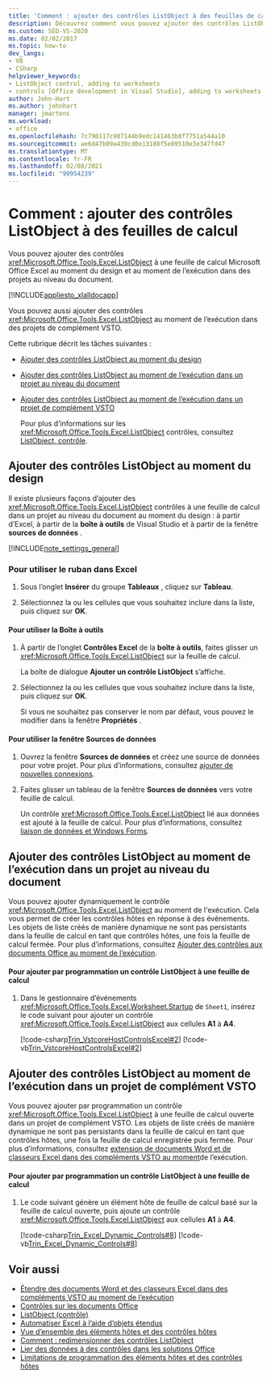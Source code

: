 ```yaml
---
title: 'Comment : ajouter des contrôles ListObject à des feuilles de calcul'
description: Découvrez comment vous pouvez ajouter des contrôles ListObject à une feuille de calcul Microsoft Office Excel au moment du design et au moment de l’exécution dans des projets au niveau du document.
ms.custom: SEO-VS-2020
ms.date: 02/02/2017
ms.topic: how-to
dev_langs:
- VB
- CSharp
helpviewer_keywords:
- ListObject control, adding to worksheets
- controls [Office development in Visual Studio], adding to worksheets
author: John-Hart
ms.author: johnhart
manager: jmartens
ms.workload:
- office
ms.openlocfilehash: 7c790117c907144b9edc141463b8f7751a544a10
ms.sourcegitcommit: ae6d47b09a439cd0e13180f5e89510e3e347fd47
ms.translationtype: MT
ms.contentlocale: fr-FR
ms.lasthandoff: 02/08/2021
ms.locfileid: "99954239"
---
```

# <a name="how-to-add-listobject-controls-to-worksheets"></a>Comment : ajouter des contrôles ListObject à des feuilles de calcul
  Vous pouvez ajouter des contrôles <xref:Microsoft.Office.Tools.Excel.ListObject> à une feuille de calcul Microsoft Office Excel au moment du design et au moment de l’exécution dans des projets au niveau du document.

 [!INCLUDE[appliesto_xlalldocapp](../vsto/includes/appliesto-xlalldocapp-md.md)]

 Vous pouvez aussi ajouter des contrôles <xref:Microsoft.Office.Tools.Excel.ListObject> au moment de l’exécution dans des projets de complément VSTO.

 Cette rubrique décrit les tâches suivantes :

- [Ajouter des contrôles ListObject au moment du design](#designtime)

- [Ajouter des contrôles ListObject au moment de l’exécution dans un projet au niveau du document](#runtimedoclevel)

- [Ajouter des contrôles ListObject au moment de l’exécution dans un projet de complément VSTO](#runtimeaddin)

  Pour plus d’informations sur les <xref:Microsoft.Office.Tools.Excel.ListObject> contrôles, consultez [ListObject, contrôle](../vsto/listobject-control.md).

## <a name="add-listobject-controls-at-design-time"></a><a name="designtime"></a> Ajouter des contrôles ListObject au moment du design
 Il existe plusieurs façons d’ajouter des <xref:Microsoft.Office.Tools.Excel.ListObject> contrôles à une feuille de calcul dans un projet au niveau du document au moment du design : à partir d’Excel, à partir de la **boîte à outils** de Visual Studio et à partir de la fenêtre **sources de données** .

 [!INCLUDE[note_settings_general](../sharepoint/includes/note-settings-general-md.md)]

### <a name="to-use-the-ribbon-in-excel"></a>Pour utiliser le ruban dans Excel

1. Sous l’onglet **Insérer** du groupe **Tableaux** , cliquez sur **Tableau**.

2. Sélectionnez la ou les cellules que vous souhaitez inclure dans la liste, puis cliquez sur **OK**.

#### <a name="to-use-the-toolbox"></a>Pour utiliser la Boîte à outils

1. À partir de l’onglet **Contrôles Excel** de la **boîte à outils**, faites glisser un <xref:Microsoft.Office.Tools.Excel.ListObject> sur la feuille de calcul.

     La boîte de dialogue **Ajouter un contrôle ListObject** s’affiche.

2. Sélectionnez la ou les cellules que vous souhaitez inclure dans la liste, puis cliquez sur **OK**.

     Si vous ne souhaitez pas conserver le nom par défaut, vous pouvez le modifier dans la fenêtre **Propriétés** .

#### <a name="to-use-the-data-sources-window"></a>Pour utiliser la fenêtre Sources de données

1. Ouvrez la fenêtre **Sources de données** et créez une source de données pour votre projet. Pour plus d’informations, consultez [ajouter de nouvelles connexions](../data-tools/add-new-connections.md).

2. Faites glisser un tableau de la fenêtre **Sources de données** vers votre feuille de calcul.

     Un contrôle <xref:Microsoft.Office.Tools.Excel.ListObject> lié aux données est ajouté à la feuille de calcul. Pour plus d’informations, consultez [liaison de données et Windows Forms](/dotnet/framework/winforms/data-binding-and-windows-forms).

## <a name="add-listobject-controls-at-run-time-in-a-document-level-project"></a><a name="runtimedoclevel"></a> Ajouter des contrôles ListObject au moment de l’exécution dans un projet au niveau du document
 Vous pouvez ajouter dynamiquement le contrôle <xref:Microsoft.Office.Tools.Excel.ListObject> au moment de l'exécution. Cela vous permet de créer les contrôles hôtes en réponse à des événements. Les objets de liste créés de manière dynamique ne sont pas persistants dans la feuille de calcul en tant que contrôles hôtes, une fois la feuille de calcul fermée. Pour plus d’informations, consultez [Ajouter des contrôles aux documents Office au moment de l’exécution](../vsto/adding-controls-to-office-documents-at-run-time.md).

#### <a name="to-add-a-listobject-control-to-a-worksheet-programmatically"></a>Pour ajouter par programmation un contrôle ListObject à une feuille de calcul

1. Dans le gestionnaire d’événements <xref:Microsoft.Office.Tools.Excel.Worksheet.Startup> de `Sheet1`, insérez le code suivant pour ajouter un contrôle <xref:Microsoft.Office.Tools.Excel.ListObject> aux cellules **A1** à **A4**.

     [!code-csharp[Trin_VstcoreHostControlsExcel#2](../vsto/codesnippet/CSharp/Trin_VstcoreHostControlsExcelCS/Sheet1.cs#2)]
     [!code-vb[Trin_VstcoreHostControlsExcel#2](../vsto/codesnippet/VisualBasic/Trin_VstcoreHostControlsExcelVB/Sheet1.vb#2)]

## <a name="add-listobject-controls-at-run-time-in-a-vsto-add-in-project"></a><a name="runtimeaddin"></a> Ajouter des contrôles ListObject au moment de l’exécution dans un projet de complément VSTO
 Vous pouvez ajouter par programmation un contrôle <xref:Microsoft.Office.Tools.Excel.ListObject> à une feuille de calcul ouverte dans un projet de complément VSTO. Les objets de liste créés de manière dynamique ne sont pas persistants dans la feuille de calcul en tant que contrôles hôtes, une fois la feuille de calcul enregistrée puis fermée. Pour plus d’informations, consultez [extension de documents Word et de classeurs Excel dans des compléments VSTO au moment](../vsto/extending-word-documents-and-excel-workbooks-in-vsto-add-ins-at-run-time.md)de l’exécution.

#### <a name="to-add-a-listobject-control-to-a-worksheet-programmatically"></a>Pour ajouter par programmation un contrôle ListObject à une feuille de calcul

1. Le code suivant génère un élément hôte de feuille de calcul basé sur la feuille de calcul ouverte, puis ajoute un contrôle <xref:Microsoft.Office.Tools.Excel.ListObject> aux cellules **A1** à **A4**.

     [!code-csharp[Trin_Excel_Dynamic_Controls#8](../vsto/codesnippet/CSharp/Trin_Excel_Dynamic_Controls/ThisAddIn.cs#8)]
     [!code-vb[Trin_Excel_Dynamic_Controls#8](../vsto/codesnippet/VisualBasic/Trin_Excel_Dynamic_Controls/ThisAddIn.vb#8)]

## <a name="see-also"></a>Voir aussi
- [Étendre des documents Word et des classeurs Excel dans des compléments VSTO au moment de l’exécution](../vsto/extending-word-documents-and-excel-workbooks-in-vsto-add-ins-at-run-time.md)
- [Contrôles sur les documents Office](../vsto/controls-on-office-documents.md)
- [ListObject (contrôle)](../vsto/listobject-control.md)
- [Automatiser Excel à l’aide d’objets étendus](../vsto/automating-excel-by-using-extended-objects.md)
- [Vue d’ensemble des éléments hôtes et des contrôles hôtes](../vsto/host-items-and-host-controls-overview.md)
- [Comment : redimensionner des contrôles ListObject](../vsto/how-to-resize-listobject-controls.md)
- [Lier des données à des contrôles dans les solutions Office](../vsto/binding-data-to-controls-in-office-solutions.md)
- [Limitations de programmation des éléments hôtes et des contrôles hôtes](../vsto/programmatic-limitations-of-host-items-and-host-controls.md)
